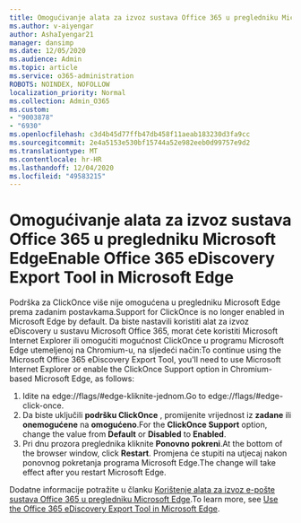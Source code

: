 ```yaml
---
title: Omogućivanje alata za izvoz sustava Office 365 u pregledniku Microsoft Edge
ms.author: v-aiyengar
author: AshaIyengar21
manager: dansimp
ms.date: 12/05/2020
ms.audience: Admin
ms.topic: article
ms.service: o365-administration
ROBOTS: NOINDEX, NOFOLLOW
localization_priority: Normal
ms.collection: Admin_O365
ms.custom:
- "9003878"
- "6930"
ms.openlocfilehash: c3d4b45d77ffb47db458f11aeab183230d3fa9cc
ms.sourcegitcommit: 2e4a5153e530bf15744a52e982eeb0d99757e9d2
ms.translationtype: MT
ms.contentlocale: hr-HR
ms.lasthandoff: 12/04/2020
ms.locfileid: "49583215"
---
```

# <a name="enable-office-365-ediscovery-export-tool-in-microsoft-edge"></a><span data-ttu-id="81fd7-102">Omogućivanje alata za izvoz sustava Office 365 u pregledniku Microsoft Edge</span><span class="sxs-lookup"><span data-stu-id="81fd7-102">Enable Office 365 eDiscovery Export Tool in Microsoft Edge</span></span>

<span data-ttu-id="81fd7-103">Podrška za ClickOnce više nije omogućena u pregledniku Microsoft Edge prema zadanim postavkama.</span><span class="sxs-lookup"><span data-stu-id="81fd7-103">Support for ClickOnce is no longer enabled in Microsoft Edge by default.</span></span> <span data-ttu-id="81fd7-104">Da biste nastavili koristiti alat za izvoz eDiscovery u sustavu Microsoft Office 365, morat ćete koristiti Microsoft Internet Explorer ili omogućiti mogućnost ClickOnce u programu Microsoft Edge utemeljenoj na Chromium-u, na sljedeći način:</span><span class="sxs-lookup"><span data-stu-id="81fd7-104">To continue using the Microsoft Office 365 eDiscovery Export Tool, you'll need to use Microsoft Internet Explorer or enable the ClickOnce Support option in Chromium-based Microsoft Edge, as follows:</span></span>

1. <span data-ttu-id="81fd7-105">Idite na edge://flags/#edge-kliknite-jednom.</span><span class="sxs-lookup"><span data-stu-id="81fd7-105">Go to edge://flags/#edge-click-once.</span></span>
1. <span data-ttu-id="81fd7-106">Da biste uključili **podršku ClickOnce** , promijenite vrijednost iz **zadane** ili **onemogućene** na **omogućeno**.</span><span class="sxs-lookup"><span data-stu-id="81fd7-106">For the **ClickOnce Support** option, change the value from **Default** or **Disabled** to **Enabled**.</span></span>
1. <span data-ttu-id="81fd7-107">Pri dnu prozora preglednika kliknite **Ponovno pokreni**.</span><span class="sxs-lookup"><span data-stu-id="81fd7-107">At the bottom of the browser window, click **Restart**.</span></span> <span data-ttu-id="81fd7-108">Promjena će stupiti na utjecaj nakon ponovnog pokretanja programa Microsoft Edge.</span><span class="sxs-lookup"><span data-stu-id="81fd7-108">The change will take effect after you restart Microsoft Edge.</span></span>

<span data-ttu-id="81fd7-109">Dodatne informacije potražite u članku [Korištenje alata za izvoz e-pošte sustava Office 365 u pregledniku Microsoft Edge](https://go.microsoft.com/fwlink/?linkid=2111611).</span><span class="sxs-lookup"><span data-stu-id="81fd7-109">To learn more, see [Use the Office 365 eDiscovery Export Tool in Microsoft Edge](https://go.microsoft.com/fwlink/?linkid=2111611).</span></span>
